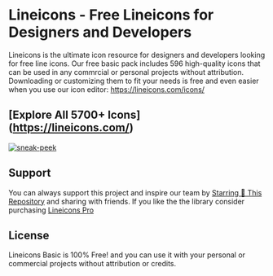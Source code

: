 # Lineicons - Free Lineicons for Designers and Developers

Lineicons is the ultimate icon resource for designers and developers looking for free line icons. 
Our free basic pack includes 596 high-quality icons that can be used in any commrcial or personal projects without attribution. 
Downloading or customizing them to fit your needs is free and even easier when you use our icon editor: https://lineicons.com/icons/

## [Explore All 5700+ Icons] (https://lineicons.com/)

[![sneak-peek](https://content.lineicons.com/wp-content/uploads/2023/01/lineicons-4.png)](https://lineicons.com/)

## Support

You can always support this project and inspire our team by [Starring 🌟 This Repository](https://github.com/LineiconsHQ/Lineicons)
and sharing with friends. If you like the the library consider purchasing [Lineicons Pro](https://lineicons.com/pro/)

## License

Lineicons Basic is 100% Free! and you can use it with your personal or commercial projects without attribution or credits.
